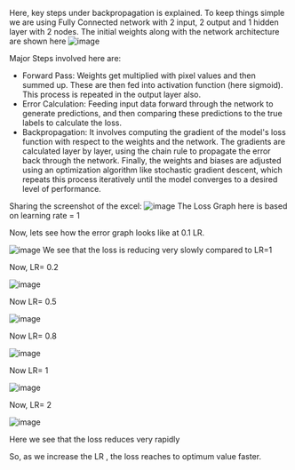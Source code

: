 Here, key steps under backpropagation is explained. To keep things simple we are using Fully Connected network with 2 input, 2 output and 1 hidden layer with 2 nodes. The initial weights along with the network architecture are shown here 
![image](https://github.com/Abhishek500/ERA/assets/21952545/4af7e8d1-fedb-4f30-b886-ec7233d62464)

Major Steps involved here are:
* Forward Pass: Weights get multiplied with pixel values and then summed up. These are then fed into activation function (here sigmoid). This process is repeated in the output layer also.
* Error Calculation: Feeding input data forward through the network to generate predictions, and then comparing these predictions to the true labels to calculate the loss.
* Backpropagation: It involves computing the gradient of the model's loss function with respect to the weights and the network. The gradients are calculated layer by layer, using the chain rule to propagate the error back through the network. Finally, the weights and biases are adjusted using an optimization algorithm like stochastic gradient descent, which repeats this process iteratively until the model converges to a desired level of performance.

Sharing the screenshot of the excel:
![image](https://github.com/Abhishek500/ERA/assets/21952545/f5f6b73e-2ddf-44a1-a53c-f60dbf8e0caf)
The Loss Graph here is based on learning rate = 1

Now, lets see how the error graph looks like at 0.1 LR.

![image](https://github.com/Abhishek500/ERA/assets/21952545/69b99a71-2194-4ead-b703-68512887b2b4)
We see that the loss is reducing very slowly compared to LR=1

Now, LR= 0.2

![image](https://github.com/Abhishek500/ERA/assets/21952545/d7134926-cda7-4e68-8f24-e7844d0bed21)

Now LR= 0.5

![image](https://github.com/Abhishek500/ERA/assets/21952545/5d225867-b87a-4bc9-91c6-915524fef5e0)

Now LR= 0.8

![image](https://github.com/Abhishek500/ERA/assets/21952545/cfd39f44-cb8c-413c-ae6b-762afaf0d611)

Now LR= 1

![image](https://github.com/Abhishek500/ERA/assets/21952545/29699f91-7b61-4625-a9c4-69cbf622197f)

Now, LR= 2

![image](https://github.com/Abhishek500/ERA/assets/21952545/7e8e8008-b91c-446d-9993-3d4593fc9645)

Here we see that the loss reduces very rapidly

So, as we increase the LR , the loss reaches to optimum value faster.
